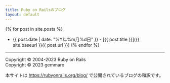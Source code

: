 ```yaml
---
title: Ruby on Railsのブログ
layout: default
---
```


{% for post in site.posts %}
- {{ post.date | date: "%Y年%m月%d日" }} - [{{ post.title }}]({{ site.baseurl }}{{ post.url }})
{% endfor %}

- - -

Copyright © 2004-2023 Ruby on Rails  
Copyright © 2023 gemmaro

本サイトは <https://rubyonrails.org/blog/> で公開されているブログの和訳です。
